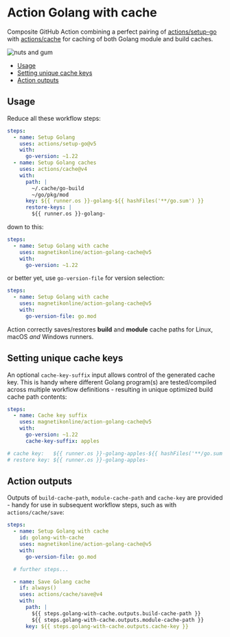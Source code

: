 # Action Golang with cache

Composite GitHub Action combining a perfect pairing of [actions/setup-go](https://github.com/actions/setup-go) with [actions/cache](https://github.com/actions/cache) for caching of both Golang module and build caches.

![nuts and gum](https://user-images.githubusercontent.com/1818757/134792061-2fb04549-ed6d-4e4d-a805-3de6ea90f261.jpg)

- [Usage](#usage)
- [Setting unique cache keys](#setting-unique-cache-keys)
- [Action outputs](#action-outputs)

## Usage

Reduce all these workflow steps:

```yaml
steps:
  - name: Setup Golang
    uses: actions/setup-go@v5
    with:
      go-version: ~1.22
  - name: Setup Golang caches
    uses: actions/cache@v4
    with:
      path: |
        ~/.cache/go-build
        ~/go/pkg/mod
      key: ${{ runner.os }}-golang-${{ hashFiles('**/go.sum') }}
      restore-keys: |
        ${{ runner.os }}-golang-
```

down to this:

```yaml
steps:
  - name: Setup Golang with cache
    uses: magnetikonline/action-golang-cache@v5
    with:
      go-version: ~1.22
```

or better yet, use `go-version-file` for version selection:

```yaml
steps:
  - name: Setup Golang with cache
    uses: magnetikonline/action-golang-cache@v5
    with:
      go-version-file: go.mod
```

Action correctly saves/restores **build** and **module** cache paths for Linux, macOS _and_ Windows runners.

## Setting unique cache keys

An optional `cache-key-suffix` input allows control of the generated cache key. This is handy where different Golang program(s) are tested/compiled across multiple workflow definitions - resulting in unique optimized build cache path contents:

```yaml
steps:
  - name: Cache key suffix
    uses: magnetikonline/action-golang-cache@v5
    with:
      go-version: ~1.22
      cache-key-suffix: apples

# cache key:   ${{ runner.os }}-golang-apples-${{ hashFiles('**/go.sum') }}
# restore key: ${{ runner.os }}-golang-apples-
```

## Action outputs

Outputs of `build-cache-path`, `module-cache-path` and `cache-key` are provided - handy for use in subsequent workflow steps, such as with `actions/cache/save`:

```yaml
steps:
  - name: Setup Golang with cache
    id: golang-with-cache
    uses: magnetikonline/action-golang-cache@v5
    with:
      go-version-file: go.mod

  # further steps...

  - name: Save Golang cache
    if: always()
    uses: actions/cache/save@v4
    with:
      path: |
        ${{ steps.golang-with-cache.outputs.build-cache-path }}
        ${{ steps.golang-with-cache.outputs.module-cache-path }}
      key: ${{ steps.golang-with-cache.outputs.cache-key }}
```
